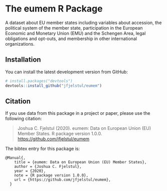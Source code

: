 # The eumem R Package

A dataset about EU member states including variables about accession, the political system of the member state, participation in the European Economic and Monetary Union (EMU) and the Schengen Area, legal obligations and opt-outs, and membership in other international organizations.

## Installation

You can install the latest development version from GitHub:

```r
# install.packages("devtools")
devtools::install_github("jfjelstul/eumem")
```

## Citation

If you use data from this package in a project or paper, please use the following citation:

> Joshua C. Fjelstul (2020). eumem: Data on European Union (EU) Member States. R package version 1.0.0. https://github.com/jfjelstul/eumem

The bibtex entry for this package is:

```
@Manual{,
    title = {eumem: Data on European Union (EU) Member States},
    author = {Joshua C. Fjelstul},
    year = {2020},
    note = {R package version 1.0.0},
    url = {https://github.com/jfjelstul/eumem},
  }
```
